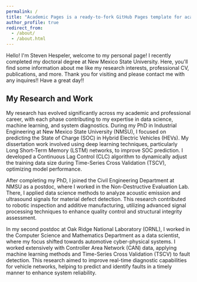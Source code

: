 ```yaml
---
permalink: /
title: "Academic Pages is a ready-to-fork GitHub Pages template for academic personal websites"
author_profile: true
redirect_from: 
  - /about/
  - /about.html
---
```



Hello! I'm Steven Hespeler, welcome to my personal page! I recently completed my doctoral degree at New Mexico State University. Here, you'll find some information about me like my research interests, professional CV, publications, and more. Thank you for visiting and please contact me with any inquires!! Have a great day!!

## My Research and Work
My research has evolved significantly across my academic and professional career, with each phase contributing to my expertise in data science, machine learning, and system diagnostics. During my PhD in Industrial Engineering at New Mexico State University (NMSU), I focused on predicting the State of Charge (SOC) in Hybrid Electric Vehicles (HEVs). My dissertation work involved using deep learning techniques, particularly Long Short-Term Memory (LSTM) networks, to improve SOC prediction. I developed a Continuous Lag Control (CLC) algorithm to dynamically adjust the training data size during Time-Series Cross Validation (TSCV), optimizing model performance.

After completing my PhD, I joined the Civil Engineering Department at NMSU as a postdoc, where I worked in the Non-Destructive Evaluation Lab. There, I applied data science methods to analyze acoustic emission and ultrasound signals for material defect detection. This research contributed to robotic inspection and additive manufacturing, utilizing advanced signal processing techniques to enhance quality control and structural integrity assessment.

In my second postdoc at Oak Ridge National Laboratory (ORNL), I worked in the Computer Science and Mathematics Department as a data scientist, where my focus shifted towards automotive cyber-physical systems. I worked extensively with Controller Area Network (CAN) data, applying machine learning methods and Time-Series Cross Validation (TSCV) to fault detection. This research aimed to improve real-time diagnostic capabilities for vehicle networks, helping to predict and identify faults in a timely manner to enhance system reliability.
